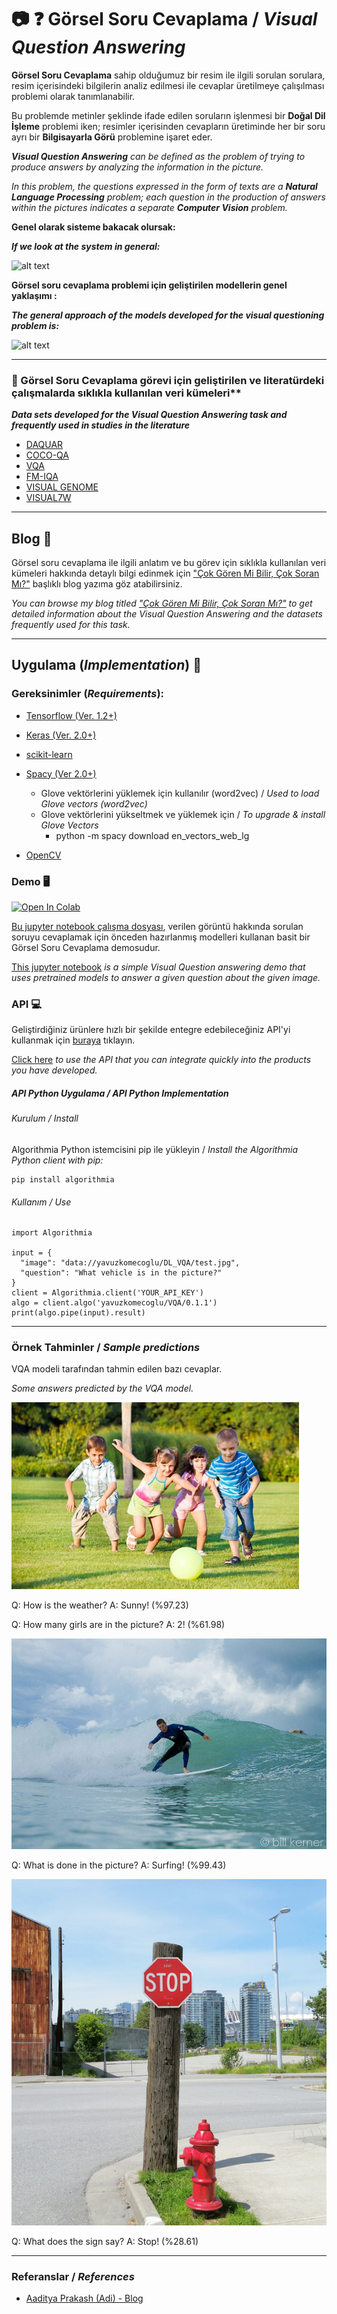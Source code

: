 # :camera: :question: Görsel Soru Cevaplama / _Visual Question Answering_

**Görsel Soru Cevaplama** sahip olduğumuz bir resim ile ilgili sorulan sorulara, resim içerisindeki bilgilerin analiz edilmesi ile cevaplar üretilmeye çalışılması problemi olarak tanımlanabilir.

Bu problemde metinler şeklinde ifade edilen soruların işlenmesi bir **Doğal Dil İşleme** problemi iken; resimler içerisinden cevapların üretiminde her bir soru ayrı bir **Bilgisayarla Görü** problemine işaret eder.

_**Visual Question Answering** can be defined as the problem of trying to produce answers by analyzing the information in the picture._

_In this problem, the questions expressed in the form of texts are a **Natural Language Processing** problem; each question in the production of answers within the pictures indicates a separate **Computer Vision** problem._


**Genel olarak sisteme bakacak olursak:**

**_If we look at the system in general:_**

![alt text](https://github.com/basakbuluz/Visual-Question-Answering/blob/master/images/VQA1.png "Logo Title Text 1")

**Görsel soru cevaplama problemi için geliştirilen modellerin genel yaklaşımı :**

**_The general approach of the models developed for the visual questioning problem is:_**

![alt text](https://github.com/basakbuluz/Visual-Question-Answering/blob/master/images/VQAmodels.png "Logo Title Text 1")

---
### :pushpin: Görsel Soru Cevaplama görevi için geliştirilen ve literatürdeki çalışmalarda sıklıkla kullanılan veri kümeleri**
**_Data sets developed for the Visual Question Answering task and frequently used in studies in the literature_**

* [DAQUAR](https://www.mpi-inf.mpg.de/departments/computer-vision-and-multimodal-computing/research/vision-and-language/visual-turing-challenge/)
* [COCO-QA](https://github.com/renmengye/imageqa-public/tree/master/data)
* [VQA](https://visualqa.org/index.html)
* [FM-IQA](http://research.baidu.com/Downloads)
* [VISUAL GENOME](https://visualgenome.org/)
* [VISUAL7W](http://web.stanford.edu/~yukez/visual7w/)
---

## Blog 📝

Görsel soru cevaplama ile ilgili anlatım ve bu görev için sıklıkla kullanılan veri kümeleri hakkında detaylı bilgi edinmek için ["Çok Gören Mi Bilir, Çok Soran Mı?"](https://medium.com/deep-learning-turkiye/%C3%A7ok-g%C3%B6ren-mi-bilir-%C3%A7ok-soran-m%C4%B1-4bed5efdba41) başlıklı blog yazıma göz atabilirsiniz.

_You can browse my blog titled ["Çok Gören Mi Bilir, Çok Soran Mı?"](https://medium.com/deep-learning-turkiye/%C3%A7ok-g%C3%B6ren-mi-bilir-%C3%A7ok-soran-m%C4%B1-4bed5efdba41) to get detailed information about the Visual Question Answering and the datasets frequently used for this task._

---

## Uygulama (_Implementation_) :hammer:

### Gereksinimler (_Requirements_): 

* [Tensorflow (Ver. 1.2+)](https://www.tensorflow.org/install/pip)
* [Keras (Ver. 2.0+)](https://pypi.org/project/Keras/)
* [scikit-learn](https://scikit-learn.org/stable/install.html)
* [Spacy (Ver 2.0+)](https://spacy.io/usage/)
    * Glove vektörlerini yüklemek için kullanılır (word2vec) / _Used to load Glove vectors (word2vec)_
    * Glove vektörlerini yükseltmek ve yüklemek için /  _To upgrade & install Glove Vectors_
       * python -m spacy download en_vectors_web_lg
       
* [OpenCV](https://pypi.org/project/opencv-python/)

### Demo 🖥️

[![Open In Colab](https://colab.research.google.com/assets/colab-badge.svg)](https://colab.research.google.com/github/basakbuluz/Visual-Question-Answering/blob/master/VisualQuestionAnsweringDemo.ipynb)

[Bu jupyter notebook çalışma dosyası](https://nbviewer.jupyter.org/github/basakbuluz/Visual-Question-Answering/blob/master/VisualQuestionAnsweringDemo.ipynb), verilen görüntü hakkında sorulan soruyu cevaplamak için önceden hazırlanmış modelleri kullanan basit bir Görsel Soru Cevaplama demosudur.

[This jupyter notebook](https://nbviewer.jupyter.org/github/basakbuluz/Visual-Question-Answering/blob/master/VisualQuestionAnsweringDemo.ipynb) _is a simple Visual Question answering demo that uses pretrained models to answer a given question about the given image._

### API :computer:

Geliştirdiğiniz ürünlere hızlı bir şekilde entegre edebileceğiniz API'yi kullanmak için [buraya](https://algorithmia.com/algorithms/yavuzkomecoglu/VQA) tıklayın.

[Click here](https://algorithmia.com/algorithms/yavuzkomecoglu/VQA) _to use the API that you can integrate quickly into the products you have developed._

##### API Python Uygulama / _API Python Implementation_
###### Kurulum / _Install_
Algorithmia Python istemcisini pip ile yükleyin / _Install the Algorithmia Python client with pip:_

```
pip install algorithmia
```

###### Kullanım / _Use_
```
import Algorithmia

input = {
  "image": "data://yavuzkomecoglu/DL_VQA/test.jpg",
  "question": "What vehicle is in the picture?"
}
client = Algorithmia.client('YOUR_API_KEY')
algo = client.algo('yavuzkomecoglu/VQA/0.1.1')
print(algo.pipe(input).result)
```
---

### Örnek Tahminler / _Sample predictions_
VQA modeli tarafından tahmin edilen bazı cevaplar.

_Some answers predicted by the VQA model._

![](images/test/test2.jpeg)

Q: How is the weather? 
A: Sunny! (%97.23)

Q: How many girls are in the picture?
A: 2! (%61.98)

![](images/test/test5.jpg)

Q: What is done in the picture?
A: Surfing! (%99.43)

![](images/test/test6.jpg)

Q: What does the sign say?
A: Stop! (%28.61)


---
### Referanslar / _References_

* [Aaditya Prakash (Adi) - Blog](https://iamaaditya.github.io/2016/04/visual_question_answering_demo_notebook)
